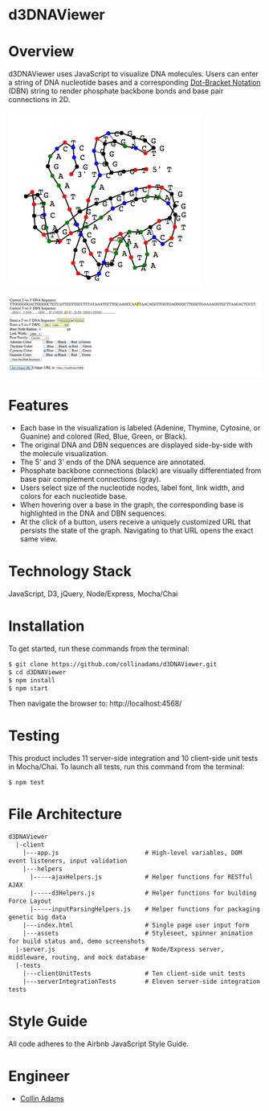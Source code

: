 d3DNAViewer
==============


Overview
==============
d3DNAViewer uses JavaScript to visualize DNA molecules. Users can enter a string of DNA nucleotide bases and a corresponding [Dot-Bracket Notation](http://ultrastudio.org/en/Dot-Bracket_Notation) (DBN) string to render phosphate backbone bonds and base pair connections in 2D. 


![Molecule Viewer Demo Screenshot](https://raw.githubusercontent.com/collinadams/d3DNAViewer/master/client/assets/molecularviewdemo.png)

![User Input Demo Screenshot](https://raw.githubusercontent.com/collinadams/d3DNAViewer/master/client/assets/userinputdemo.png)

Features
==============

- Each base in the visualization is labeled (Adenine, Thymine, Cytosine, or Guanine) and colored (Red, Blue, Green, or Black).
- The original DNA and DBN sequences are displayed side-by-side with the molecule visualization.
- The 5' and 3' ends of the DNA sequence are annotated.
- Phosphate backbone connections (black) are visually differentiated from base pair complement connections (gray).
- Users select size of the nucleotide nodes, label font, link width, and colors for each nucleotide base.
- When hovering over a base in the graph, the corresponding base is highlighted in the DNA and DBN sequences.
- At the click of a button, users receive a uniquely customized URL that persists the state of the graph. Navigating to that URL opens the exact same view.

Technology Stack
==========
JavaScript, D3, jQuery, Node/Express, Mocha/Chai

Installation
=============
To get started, run these commands from the terminal:
```
$ git clone https://github.com/collinadams/d3DNAViewer.git
$ cd d3DNAViewer
$ npm install
$ npm start
```
Then navigate the browser to: http://localhost:4568/

Testing
=============
This product includes 11 server-side integration and 10 client-side unit tests in Mocha/Chai. To launch all tests, run this command from the terminal:
```
$ npm test
```

File Architecture
==========
```
d3DNAViewer
  |-client
    |---app.js                        # High-level variables, DOM event listeners, input validation
    |---helpers
      |-----ajaxHelpers.js            # Helper functions for RESTful AJAX
      |-----d3Helpers.js              # Helper functions for building Force Layout
      |-----inputParsingHelpers.js    # Helper functions for packaging genetic big data
    |---index.html                    # Single page user input form
    |---assets                        # Styleseet, spinner animation for build status and, demo screenshots 
  |-server.js                         # Node/Express server, middleware, routing, and mock database
  |-tests
    |---clientUnitTests               # Ten client-side unit tests
    |---serverIntegrationTests        # Eleven server-side integration tests

```

Style Guide
==========
All code adheres to the Airbnb JavaScript Style Guide.

Engineer
==========
- [Collin Adams](https://github.com/collinadams)
